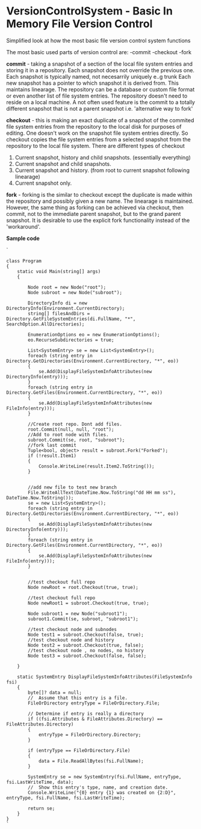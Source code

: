 # VersionControlSystem - Basic In Memory File Version Control
Simplified look at how the most basic file version control system functions

The most basic used parts of version control are:
-commit
-checkout
-fork

**commit** - taking a snapshot of a section of the local file system entries and storing it in a repository.
Each snapshot does not override the previous one. Each snapshot is typically named, not necesarrily uniquely e..g trunk
Each new snapshot has a pointer to which snapshot it is derived from. This maintains linearage. The repository can be a database or custom file format or even another list of file system entries. The repository doesn't need to reside on a local machine. A not often used feature is the commit to a totally different snapshot that is not a parent snapshot i.e. 'alternative way to fork'

**checkout** - this is making an exact duplicate of a snapshot of the commited file system entries from the repository to the local disk for purposes of editing. One doesn't work on the snapshot file system entries directly. So checkout copies the file system entries from a selected snapshot from the repository to the local file system. There are different types of checkout
1. Current snapshot, history and child snapshots. (essentially everything)
2. Current snapshot and child snapshots.
3. Current snapshot and history. (from root to current snapshot following linearage)
4. Current snapshot only.

**fork** - forking is the similar to checkout except the duplicate is made within the repository and possibly given a new name. The linearage is maintained. However, the same thing as forking can be achieved via checkout, then commit, not to the immediate parent snapshot, but to the grand parent snapshot. It is desirable to use the explicit fork functionality instead of the 'workaround'.

**Sample code**

` 

    class Program
    {
        static void Main(string[] args)
        {

            Node root = new Node("root");
            Node subroot = new Node("subroot");

            DirectoryInfo di = new DirectoryInfo(Environment.CurrentDirectory);
            string[] filesAndDirs = Directory.GetFileSystemEntries(di.FullName, "*", SearchOption.AllDirectories);

            EnumerationOptions eo = new EnumerationOptions();
            eo.RecurseSubdirectories = true;

            List<SystemEntry> se = new List<SystemEntry>();
            foreach (string entry in Directory.GetDirectories(Environment.CurrentDirectory, "*", eo))
            {
                se.Add(DisplayFileSystemInfoAttributes(new DirectoryInfo(entry)));
            }
            foreach (string entry in Directory.GetFiles(Environment.CurrentDirectory, "*", eo))
            {
                se.Add(DisplayFileSystemInfoAttributes(new FileInfo(entry)));
            }

            //Create root repo. Dont add files.
            root.Commit(null, null, "root");
            //Add to root node with files.
            subroot.Commit(se, root, "subroot");
            //fork last commit
            Tuple<bool, object> result = subroot.Fork("Forked");
            if (!result.Item1)
            {
                Console.WriteLine(result.Item2.ToString());
            }


            //add new file to test new branch
            File.WriteAllText(DateTime.Now.ToString("dd HH mm ss"), DateTime.Now.ToString());
            se = new List<SystemEntry>();
            foreach (string entry in Directory.GetDirectories(Environment.CurrentDirectory, "*", eo))
            {
                se.Add(DisplayFileSystemInfoAttributes(new DirectoryInfo(entry)));
            }
            foreach (string entry in Directory.GetFiles(Environment.CurrentDirectory, "*", eo))
            {
                se.Add(DisplayFileSystemInfoAttributes(new FileInfo(entry)));
            }


            //test checkout full repo
            Node newRoot = root.Checkout(true, true);

            //test checkout full repo
            Node newRoot1 = subroot.Checkout(true, true);

            Node subroot1 = new Node("subroot1");
            subroot1.Commit(se, subroot, "subroot1");

            //test checkout node and subnodes
            Node test1 = subroot.Checkout(false, true);
            //test checkout node and history
            Node test2 = subroot.Checkout(true, false);
            //test checkout node , no nodes, no history
            Node test3 = subroot.Checkout(false, false); 

        }

        static SystemEntry DisplayFileSystemInfoAttributes(FileSystemInfo fsi)
        {
            byte[]? data = null;
            //  Assume that this entry is a file.
            FileOrDirectory entryType = FileOrDirectory.File;

            // Determine if entry is really a directory
            if ((fsi.Attributes & FileAttributes.Directory) == FileAttributes.Directory)
            {
                entryType = FileOrDirectory.Directory;
            }

            if (entryType == FileOrDirectory.File)
            {
                data = File.ReadAllBytes(fsi.FullName);
            }

            SystemEntry se = new SystemEntry(fsi.FullName, entryType, fsi.LastWriteTime, data);
            //  Show this entry's type, name, and creation date.
            Console.WriteLine("{0} entry {1} was created on {2:D}", entryType, fsi.FullName, fsi.LastWriteTime);

            return se;
        }
    }
    `
